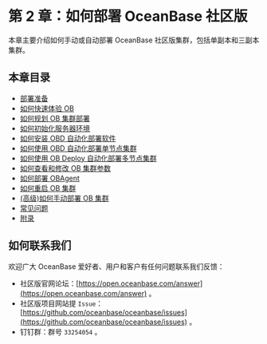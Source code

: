 # 第 2 章：如何部署 OceanBase 社区版

本章主要介绍如何手动或自动部署 OceanBase 社区版集群，包括单副本和三副本集群。

## 本章目录

+ [部署准备](2.1.md)
+ [如何快速体验 OB](2.2.md)
+ [如何规划 OB 集群部署](2.3.md)
+ [如何初始化服务器环境](2.4.md)
+ [如何安装 OBD 自动化部署软件](2.5.md)
+ [如何使用 OBD 自动化部署单节点集群](2.6.md)
+ [如何使用 OB Deploy 自动化部署多节点集群](2.7.md)
+ [如何查看和修改 OB 集群参数](2.8.md)
+ [如何部署 OBAgent](2.9.md)
+ [如何重启 OB 集群](2.10.md)
+ [(高级)如何手动部署 OB 集群](2.11.md)
+ [常见问题](2.12.md)
+ [附录](2.13.md)

## 如何联系我们

欢迎广大 OceanBase 爱好者、用户和客户有任何问题联系我们反馈：

+ 社区版官网论坛：[https://open.oceanbase.com/answer](https://open.oceanbase.com/answer) 。
+ 社区版项目网站提 `Issue`：[https://github.com/oceanbase/oceanbase/issues](https://github.com/oceanbase/oceanbase/issues) 。
+ 钉钉群：群号 `33254054` 。